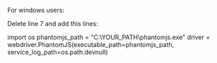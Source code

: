 For windows users:

Delete line 7 and add this lines:

import os
phantomjs_path = "C:\YOUR_PATH\phantomjs.exe"
driver = webdriver.PhantomJS(executable_path=phantomjs_path, service_log_path=os.path.devnull)
